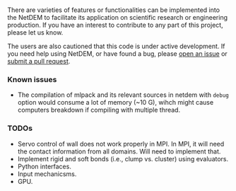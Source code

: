 ###

There are varieties of features or functionalities can be implemented into the NetDEM to facilitate its application on scientific research or engineering production. If you have an interest to contribute to any part of this project, please let us know.

The users are also cautioned that this code is under active development. If you need help using NetDEM, or have found a bug, please [open an issue](https://github.com/net-dem/netdem/issues) or [submit a pull request](https://github.com/net-dem/netdem/pulls).

### Known issues

 - The compilation of mlpack and its relevant sources in netdem with ``debug`` option would consume a lot of memory (~10 G), wihch might cause computers breakdown if compiling with multiple thread.

### TODOs

 - Servo control of wall does not work properly in MPI. In MPI, it will need the contact information from all domains. Will need to implement that.
 - Implement rigid and soft bonds (i.e., clump vs. cluster) using evaluators.
 - Python interfaces.
 - Input mechanicsms.
 - GPU.
